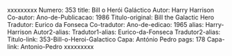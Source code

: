 xxxxxxxxx
Numero: 353
title: Bill o Herói Galáctico
Autor: Harry Harrison
Co-autor: 
Ano-de-Publicacao: 1986
Titulo-original: Bill the Galactic Hero
Tradutor: Eurico da Fonseca
Co-tradutor: 
Ano-de-edicao: 1965
alias: Harry-Harrison
Autor2-alias: 
Tradutor1-alias: Eurico-da-Fonseca
Tradutor2-alias: 
Titulo-link: 353-Bill-o-Heroi-Galactico
Capa: António Pedro
pags: 178
Capa-link: Antonio-Pedro
xxxxxxxxx
